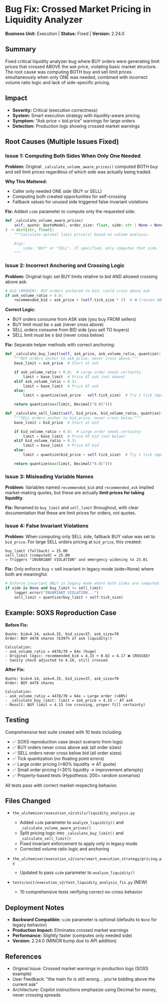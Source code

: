 # Bug Fix: Crossed Market Pricing in Liquidity Analyzer

**Business Unit:** Execution | **Status:** Fixed | **Version:** 2.24.0

## Summary
Fixed critical liquidity analyzer bug where BUY orders were generating limit prices that crossed ABOVE the ask price, violating basic market structure. The root cause was computing BOTH buy and sell limit prices simultaneously when only ONE was needed, combined with incorrect volume ratio logic and lack of side-specific pricing.

## Impact
- **Severity:** Critical (execution correctness)
- **System:** Smart execution strategy with liquidity-aware pricing
- **Symptom:** "Ask price < bid price" warnings for large orders
- **Detection:** Production logs showing crossed market warnings

## Root Causes (Multiple Issues Fixed)

### Issue 1: Computing Both Sides When Only One Needed
**Problem:** Original `_calculate_volume_aware_prices()` computed BOTH buy and sell limit prices regardless of which side was actually being traded.

**Why This Mattered:**
- Caller only needed ONE side (BUY or SELL)
- Computing both created opportunities for self-crossing
- Fallback values for unused side triggered false invariant violations

**Fix:** Added `side` parameter to compute only the requested side:
```python
def _calculate_volume_aware_prices(
    self, quote: QuoteModel, order_size: float, side: str | None = None
) -> dict[str, float]:
    """Calculate optimal limit price(s) based on volume analysis.

    Args:
        side: "BUY" or "SELL". If specified, only computes that side.
    """
```

### Issue 2: Incorrect Anchoring and Crossing Logic
**Problem:** Original logic set BUY limits relative to bid AND allowed crossing above ask:

```python
# OLD (BROKEN): BUY orders anchored to bid, could cross above ask
if ask_volume_ratio > 0.8:
    recommended_bid = ask_price + (self.tick_size * 2)  # ❌ Crosses ABOVE ask!
```

**Correct Logic:**
- BUY orders consume from ASK side (you buy FROM sellers)
- BUY limit must be ≤ ask (never cross above)
- SELL orders consume from BID side (you sell TO buyers)
- SELL limit must be ≥ bid (never cross below)

**Fix:** Separate helper methods with correct anchoring:
```python
def _calculate_buy_limit(self, ask_price, ask_volume_ratio, quantize):
    """BUY orders anchor to ask_price, never cross above."""
    base_limit = ask_price  # Start at ask

    if ask_volume_ratio > 0.8:  # Large order needs certainty
        limit = base_limit  # Price AT ask (not above)
    elif ask_volume_ratio > 0.3:
        limit = base_limit  # Price AT ask
    else:
        limit = quantize(ask_price - self.tick_size)  # Try 1 tick improvement

    return quantize(max(limit, Decimal("0.01")))

def _calculate_sell_limit(self, bid_price, bid_volume_ratio, quantize):
    """SELL orders anchor to bid_price, never cross below."""
    base_limit = bid_price  # Start at bid

    if bid_volume_ratio > 0.8:  # Large order needs certainty
        limit = base_limit  # Price AT bid (not below)
    elif bid_volume_ratio > 0.3:
        limit = base_limit  # Price AT bid
    else:
        limit = quantize(bid_price + self.tick_size)  # Try 1 tick improvement

    return quantize(max(limit, Decimal("0.01")))
```

### Issue 3: Misleading Variable Names
**Problem:** Variables named `recommended_bid` and `recommended_ask` implied market-making quotes, but these are actually **limit prices for taking liquidity**.

**Fix:** Renamed to `buy_limit` and `sell_limit` throughout, with clear documentation that these are limit prices for orders, not quotes.

### Issue 4: False Invariant Violations
**Problem:** When computing only SELL side, fallback BUY value was set to `bid_price`. For large SELL orders pricing at `bid_price`, this created:
```
buy_limit (fallback) = 25.00
sell_limit (computed) = 25.00
→ Triggers "INVARIANT VIOLATION" and emergency widening to 25.01
```

**Fix:** Only enforce buy < sell invariant in legacy mode (side=None) where both are meaningful:
```python
# Enforce invariant ONLY in legacy mode where both sides are computed
if side is None and buy_limit >= sell_limit:
    logger.error("INVARIANT VIOLATION...")
    sell_limit = quantize(buy_limit + self.tick_size)
```

## Example: SOXS Reproduction Case

**Before Fix:**
```
Quote: bid=4.14, ask=4.15, bid_size=37, ask_size=70
Order: BUY 4478 shares (6397% of ask liquidity!)

Calculation:
- ask_volume_ratio = 4478/70 = 64x (huge)
- Original logic: recommended_bid = 4.15 + 0.02 = 4.17 ❌ CROSSED!
- Sanity check adjusted to 4.16, still crossed
```

**After Fix:**
```
Quote: bid=4.14, ask=4.15, bid_size=37, ask_size=70
Order: BUY 4478 shares

Calculation:
- ask_volume_ratio = 4478/70 = 64x → Large order (>80%)
- _calculate_buy_limit: limit = ask_price = 4.15 ✅ AT ask
- Result: BUY limit = 4.15 (no crossing, proper fill certainty)
```

## Testing
Comprehensive test suite created with 10 tests including:
- ✅ SOXS reproduction case (exact scenario from logs)
- ✅ BUY orders never cross above ask (all order sizes)
- ✅ SELL orders never cross below bid (all order sizes)
- ✅ Tick quantization (no floating point errors)
- ✅ Large order pricing (>80% liquidity → AT quote)
- ✅ Small order pricing (<30% liquidity → improvement attempts)
- ✅ Property-based tests (Hypothesis: 200+ random scenarios)

All tests pass with correct market-respecting behavior.

## Files Changed
- `the_alchemiser/execution_v2/utils/liquidity_analysis.py`
  - Added `side` parameter to `analyze_liquidity()` and `_calculate_volume_aware_prices()`
  - Split pricing logic into `_calculate_buy_limit()` and `_calculate_sell_limit()`
  - Fixed invariant enforcement to apply only in legacy mode
  - Corrected volume ratio logic and anchoring

- `the_alchemiser/execution_v2/core/smart_execution_strategy/pricing.py`
  - Updated to pass `side` parameter to `analyze_liquidity()`

- `tests/unit/execution_v2/test_liquidity_analysis_fix.py` (NEW)
  - 10 comprehensive tests verifying correct no-cross behavior

## Deployment Notes
- **Backward Compatible:** `side` parameter is optional (defaults to `None` for legacy behavior)
- **Production Impact:** Eliminates crossed market warnings
- **Performance:** Slightly faster (computes only needed side)
- **Version:** 2.24.0 (MINOR bump due to API addition)

## References
- Original Issue: Crossed market warnings in production logs (SOXS example)
- User Feedback: "the main fix is still wrong... you're bidding above the current ask"
- Architecture: Copilot instructions emphasize using Decimal for money, never crossing spreads

